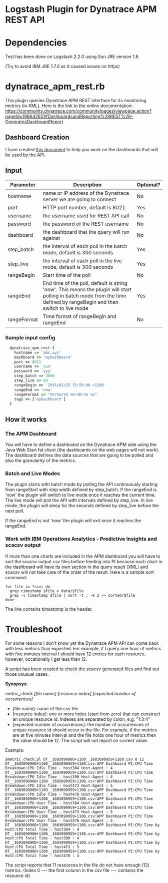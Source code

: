 # Logstash Plugin for Dynatrace APM REST API

# Dependencies

Test has been done on Logstash 2.2.0 using Sun JRE version 1.8. 

(Try to avoid IBM JRE 1.7.0 as it caused issues on https)

# dynatrace_apm_rest.rb

This plugin queries Dynatrace APM REST interface for its monitoring metrics (in XML).  Here is the link to the online documentation:
https://community.dynatrace.com/community/pages/viewpage.action?pageId=196642651#DashboardsandReporting%28REST%29-GenerateaDashboardReport

## Dashboard Creation
I have created [this document](https://github.com/IBM-ITOAdev/logstash-input-dynatrace_apm/blob/master/Dynatrace.Dashboard.Creation.pdf) to help you work on the dashboards that will be used by the API.
## Input

| Parameter   | Description                                                                                                                                                             | Optional? |
|-------------|-------------------------------------------------------------------------------------------------------------------------------------------------------------------------|-----------|
| hostname    | name or IP address of the Dynatrace server we are going to connect                                                                                                      | No        |
| port        | HTTP port number, default is 8021                                                                                                                                       | Yes       |
| username    | the username used for REST API call                                                                                                                                     | No        |
| password    | the password of the REST username                                                                                                                                       | No        |
| dashboard   | the dashboard that the query will run against                                                                                                                           | No        |
| step_batch  | the interval of each poll in the batch mode, default is 300 seconds                                                                                                     | Yes       |
| step_live   | the interval of each poll in the live mode, default is 300 seconds                                                                                                      | Yes       |
| rangeBegin  | Start time of the poll                                                                                                                                                  | No        |
| rangeEnd    | End time of the poll, default is string 'now'.  This means the plugin will start polling in batch mode from the time defined by rangeBegin and then switch to live mode | Yes       |
| rangeFormat | Time format of rangeBegin and rangeEnd                                                                                                                                  | No        |

### Sample input config

``` ruby
  dynatrace_apm_rest {
    hostname => 'abc.xyz'
    dashboard => 'myDashboard'
    port => 8021
    username => 'xxx'
    password => 'yyy'
    step_batch => 3600
    step_live => 60
    rangeBegin => '2016/02/25 15:50:00 +1100'
    rangeEnd => 'now'
    rangeFormat => "%Y/%m/%d %H:%M:%S %z"
    tags => ['myDashboard']
  }
```
## How it works

### The APM Dashboard
You will have to define a dashboard on the Dynatrace APM side using the Java Web Start fat client (the dashboards on the web pages will not work).  The dashboard defines the data sources that are going to be polled and also the granularity of the metrics.

### Batch and Live Modes
The plugin starts with batch mode by polling the API continuously starting from rangeStart with step width defined by step_batch.  If the rangeEnd is 'now' the plugin will switch to live mode once it reaches the current time.  The live mode will poll the API with intervals defined by step_live.  In live mode, the plugin will sleep for the seconds defined by step_live before the next poll.

If the rangeEnd is not 'now' the plugin will exit once it reaches the rangeEnd.

### Work with IBM Operations Analytics - Predictive Insights and scacsv output
If more than one charts are included in the APM dashboard you will have to sort the scacsv output csv files before feeding into PI because each chart in the dashboard will have its own section in the query result (XML) and scacsv will not take care of the order of the result.
Here is a sample sort command:
``` shell
for file in *csv; do 
  grep timestamp $file > data/$file
  grep -v timestamp $file | sort -t , -k 2 >> sorted/$file
done
```
The line contains *timestamp* is the header.

# Troubleshoot

For some reasons I don't know yet the Dynatrace APM API can come back with less metrics than expected.  For example, if I query one hour of metrics with five minutes interval I should have 12 entries for each resource, however, occationally I get less than 12.

A [script](https://github.com/IBM-ITOAdev/logstash-input-dynatrace_apm/blob/master/utils/metric_check.pl) has been created to check the scacsv generated files and find out those unusual cases.

**Synopsys**:

metric_check *[file name] [resource index] [expected number of occurrences]*

* [file name]: name of the csv file
* [resource index]: one or more index (start from zero) that can construct an unique resource id.  Indexes are separated by colon, e.g. "1:3:4"
* [expected number of occurrences]: the number of occurrences of unique resource id should occur in the file.  For example, if the metrics are at five minutes interval and the file holds one hour of metrics then the value should be 12.  The script will not report on correct value.

Example:
```
$metric_check.pl DT__1603090900+1100__1603090959+1100.csv 0 12
DT__1603090900+1100__1603090959+1100.csv:APP Dashboard PI:CPU Time Breakdown:CPU Idle Time - host384 Host-Agent : 4
DT__1603090900+1100__1603090959+1100.csv:APP Dashboard PI:CPU Time Breakdown:CPU Idle Time - host390 Host-Agent : 4
DT__1603090900+1100__1603090959+1100.csv:APP Dashboard PI:CPU Time Breakdown:CPU Idle Time - host473 Host-Agent : 5
DT__1603090900+1100__1603090959+1100.csv:APP Dashboard PI:CPU Time Breakdown:CPU Idle Time - host478 Host-Agent : 4
DT__1603090900+1100__1603090959+1100.csv:APP Dashboard PI:CPU Time Breakdown:CPU User Time - host384 Host-Agent : 4
DT__1603090900+1100__1603090959+1100.csv:APP Dashboard PI:CPU Time Breakdown:CPU User Time - host473 Host-Agent : 5
DT__1603090900+1100__1603090959+1100.csv:APP Dashboard PI:CPU Time Breakdown:CPU User Time - host478 Host-Agent : 4
DT__1603090900+1100__1603090959+1100.csv:APP Dashboard PI:CPU Time by Host:CPU Total Time - host384 : 4
DT__1603090900+1100__1603090959+1100.csv:APP Dashboard PI:CPU Time by Host:CPU Total Time - host390 : 4
DT__1603090900+1100__1603090959+1100.csv:APP Dashboard PI:CPU Time by Host:CPU Total Time - host473 : 5
DT__1603090900+1100__1603090959+1100.csv:APP Dashboard PI:CPU Time by Host:CPU Total Time - host478 : 4
```
The script reports that 11 resources in the file do not have enough (12) metrics. (Index 0 --- the first column in the csv file --- contains the resource id)
